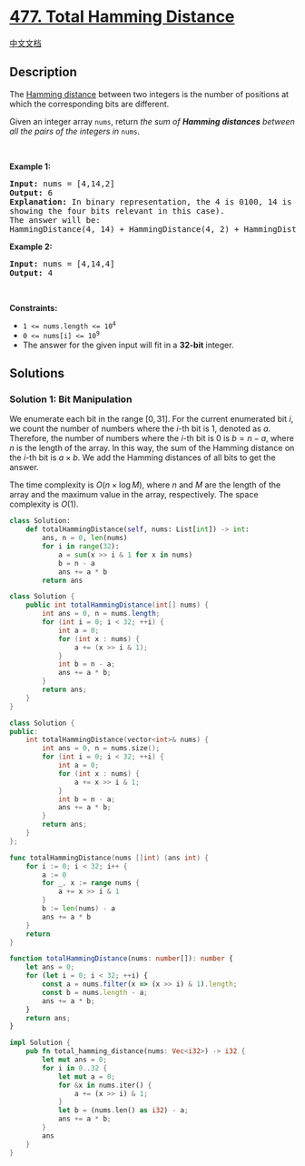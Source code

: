 # [477. Total Hamming Distance](https://leetcode.com/problems/total-hamming-distance)

[中文文档](/solution/0400-0499/0477.Total%20Hamming%20Distance/README.md)

<!-- tags:Bit Manipulation,Array,Math -->

<!-- difficulty:Medium -->

## Description

<p>The <a href="https://en.wikipedia.org/wiki/Hamming_distance" target="_blank">Hamming distance</a> between two integers is the number of positions at which the corresponding bits are different.</p>

<p>Given an integer array <code>nums</code>, return <em>the sum of <strong>Hamming distances</strong> between all the pairs of the integers in</em> <code>nums</code>.</p>

<p>&nbsp;</p>
<p><strong class="example">Example 1:</strong></p>

<pre>
<strong>Input:</strong> nums = [4,14,2]
<strong>Output:</strong> 6
<strong>Explanation:</strong> In binary representation, the 4 is 0100, 14 is 1110, and 2 is 0010 (just
showing the four bits relevant in this case).
The answer will be:
HammingDistance(4, 14) + HammingDistance(4, 2) + HammingDistance(14, 2) = 2 + 2 + 2 = 6.
</pre>

<p><strong class="example">Example 2:</strong></p>

<pre>
<strong>Input:</strong> nums = [4,14,4]
<strong>Output:</strong> 4
</pre>

<p>&nbsp;</p>
<p><strong>Constraints:</strong></p>

<ul>
	<li><code>1 &lt;= nums.length &lt;= 10<sup>4</sup></code></li>
	<li><code>0 &lt;= nums[i] &lt;= 10<sup>9</sup></code></li>
	<li>The answer for the given input will fit in a <strong>32-bit</strong> integer.</li>
</ul>

## Solutions

### Solution 1: Bit Manipulation

We enumerate each bit in the range $[0, 31]$. For the current enumerated bit $i$, we count the number of numbers where the $i$-th bit is $1$, denoted as $a$. Therefore, the number of numbers where the $i$-th bit is $0$ is $b = n - a$, where $n$ is the length of the array. In this way, the sum of the Hamming distance on the $i$-th bit is $a \times b$. We add the Hamming distances of all bits to get the answer.

The time complexity is $O(n \times \log M)$, where $n$ and $M$ are the length of the array and the maximum value in the array, respectively. The space complexity is $O(1)$.

<!-- tabs:start -->

```python
class Solution:
    def totalHammingDistance(self, nums: List[int]) -> int:
        ans, n = 0, len(nums)
        for i in range(32):
            a = sum(x >> i & 1 for x in nums)
            b = n - a
            ans += a * b
        return ans
```

```java
class Solution {
    public int totalHammingDistance(int[] nums) {
        int ans = 0, n = nums.length;
        for (int i = 0; i < 32; ++i) {
            int a = 0;
            for (int x : nums) {
                a += (x >> i & 1);
            }
            int b = n - a;
            ans += a * b;
        }
        return ans;
    }
}
```

```cpp
class Solution {
public:
    int totalHammingDistance(vector<int>& nums) {
        int ans = 0, n = nums.size();
        for (int i = 0; i < 32; ++i) {
            int a = 0;
            for (int x : nums) {
                a += x >> i & 1;
            }
            int b = n - a;
            ans += a * b;
        }
        return ans;
    }
};
```

```go
func totalHammingDistance(nums []int) (ans int) {
	for i := 0; i < 32; i++ {
		a := 0
		for _, x := range nums {
			a += x >> i & 1
		}
		b := len(nums) - a
		ans += a * b
	}
	return
}
```

```ts
function totalHammingDistance(nums: number[]): number {
    let ans = 0;
    for (let i = 0; i < 32; ++i) {
        const a = nums.filter(x => (x >> i) & 1).length;
        const b = nums.length - a;
        ans += a * b;
    }
    return ans;
}
```

```rust
impl Solution {
    pub fn total_hamming_distance(nums: Vec<i32>) -> i32 {
        let mut ans = 0;
        for i in 0..32 {
            let mut a = 0;
            for &x in nums.iter() {
                a += (x >> i) & 1;
            }
            let b = (nums.len() as i32) - a;
            ans += a * b;
        }
        ans
    }
}
```

<!-- tabs:end -->

<!-- end -->
